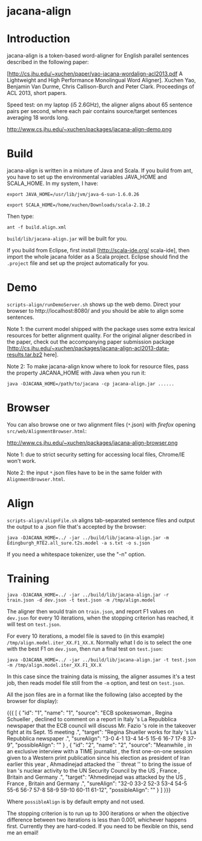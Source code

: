 # jacana-align


Introduction
============

jacana-align is a token-based word-aligner for English parallel sentences described in the following paper:

[http://cs.jhu.edu/~xuchen/paper/yao-jacana-wordalign-acl2013.pdf A Lightweight and High Performance Monolingual Word Aligner].
Xuchen Yao, Benjamin Van Durme, Chris Callison-Burch and Peter Clark.
Proceedings of ACL 2013, short papers.

Speed test: on my laptop (i5 2.6GHz), the aligner aligns about 65 sentence pairs per second, where each pair contains source/target sentences averaging 18 words long.

http://www.cs.jhu.edu/~xuchen/packages/jacana-align-demo.png

Build
=====

jacana-align is written in a mixture of Java and Scala. If you build from ant, you have to set up the environmental variables JAVA_HOME and SCALA_HOME. In my system, I have:

`export JAVA_HOME=/usr/lib/jvm/java-6-sun-1.6.0.26`

`export SCALA_HOME=/home/xuchen/Downloads/scala-2.10.2`

Then type:

`ant -f build.align.xml`

`build/lib/jacana-align.jar` will be built for you.

If you build from Eclipse, first install [http://scala-ide.org/ scala-ide], then import the whole jacana folder as a Scala project. Eclipse should find the `.project` file and set up the project automatically for you.

Demo
====

`scripts-align/runDemoServer.sh` shows up the web demo. Direct your browser to http://localhost:8080/ and you should be able to align some sentences.

Note 1: the current model shipped with the package uses some extra lexical resources for better alignment quality. For the original aligner described in the paper, check out the accompanying paper submission package [http://cs.jhu.edu/~xuchen/packages/jacana-align-acl2013-data-results.tar.bz2 here].

Note 2: To make jacana-align know where to look for resource files, pass the property JACANA_HOME with Java when you run it:

`java -DJACANA_HOME=/path/to/jacana -cp jacana-align.jar ......`

Browser
=======

You can also browse one or two alignment files (`*`.json) with *firefox* opening `src/web/AlignmentBrowser.html`:

http://www.cs.jhu.edu/~xuchen/packages/jacana-align-browser.png


Note 1: due to strict security setting for accessing local files, Chrome/IE won't work.

Note 2: the input `*`.json files have to be in the same folder with `AlignmentBrowser.html`.

Align
=====

`scripts-align/alignFile.sh` aligns tab-separated sentence files and output the output to a .json file that's accepted by the browser:

`java -DJACANA_HOME=../ -jar ../build/lib/jacana-align.jar -m Edingburgh_RTE2.all_sure.t2s.model -a s.txt -o s.json`

If you need a whitespace tokenizer, use the "-n" option.

Training
========

`java -DJACANA_HOME=../ -jar ../build/lib/jacana-align.jar -r train.json -d dev.json -t test.json -m /tmp/align.model`

The aligner then would train on `train.json`, and report F1 values on `dev.json` for every 10 iterations, when the stopping criterion has reached, it will test on `test.json`. 

For every 10 iterations, a model file is saved to (in this example) `/tmp/align.model.iter_XX.F1_XX.X`. Normally what I do is to select the one with the best F1 on `dev.json`, then run a final test on `test.json`:

`java -DJACANA_HOME=../ -jar ../build/lib/jacana-align.jar -t test.json -m /tmp/align.model.iter_XX.F1_XX.X`

In this case since the training data is missing, the aligner assumes it's a test job, then reads model file still from the `-m` option, and test on `test.json`.

All the json files are in a format like the following (also accepted by the browser for display):

{{{
[
        {
        "id": "1",
        "name": "1",
        "source": "ECB spokeswoman , Regina Schueller , declined to comment on a report in Italy 's La Repubblica newspaper that the ECB council will discuss Mr. Fazio 's role in the takeover fight at its Sept. 15 meeting .",
        "target": "Regina Shueller works for Italy 's La Repubblica newspaper .",
        "sureAlign": "3-0 4-1 13-4 14-5 15-6 16-7 17-8 37-9",
        "possibleAlign": ""
        }
        ,
        {
        "id": "2",
        "name": "2",
        "source": "Meanwhile , in an exclusive interview with a TIME journalist , the first one-on-one session given to a Western print publication since his election as president of Iran earlier this year , Ahmadinejad attacked the `` threat '' to bring the issue of Iran 's nuclear activity to the UN Security Council by the US , France , Britain and Germany .",
        "target": "Ahmedinejad was attacked by the US , France , Britain and Germany .",
        "sureAlign": "32-0 33-2 52-3 53-4 54-5 55-6 56-7 57-8 58-9 59-10 60-11 61-12",
        "possibleAlign": ""
        }
]
}}}

Where `possibleAlign` is by default empty and not used.

The stopping criterion is to run up to 300 iterations or when the objective difference between two iterations is less than 0.001, whichever happens first. Currently they are hard-coded. If you need to be flexible on this, send me an email!
